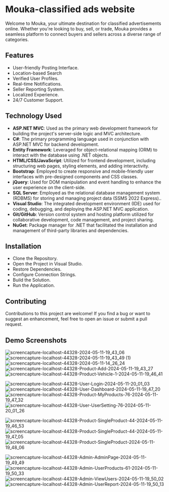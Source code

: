 # Mouka-classified ads website

Welcome to Mouka, your ultimate destination for classified advertisements online. Whether you're looking to buy, sell, or trade, Mouka provides a seamless platform to connect buyers and sellers across a diverse range of categories.

## Features

- User-friendly Posting Interface.
- Location-based Search
- Verified User Profiles.
- Real-time Notifications.
- Seller Reporting System.
- Localized Experience.
- 24/7 Customer Support.
  
## Technology Used

- **ASP.NET MVC**: Used as the primary web development framework for building the project's server-side logic and MVC architecture.
- **C#**: The primary programming language used in conjunction with ASP.NET MVC for backend development.
- **Entity Framework**: Leveraged for object-relational mapping (ORM) to interact with the database using .NET objects.
- **HTML/CSS/JavaScript**: Utilized for frontend development, including structuring web pages, styling elements, and adding interactivity.
- **Bootstrap**: Employed to create responsive and mobile-friendly user interfaces with pre-designed components and CSS classes.
- **jQuery**: Used for DOM manipulation and event handling to enhance the user experience on the client-side.
- **SQL Server**: Employed as the relational database management system (RDBMS) for storing and managing project data (SSMS 2022 Express)..
- **Visual Studio**: The integrated development environment (IDE) used for coding, debugging, and deploying the ASP.NET MVC application.
- **Git/GitHub**: Version control system and hosting platform utilized for collaborative development, code management, and project sharing.
- **NuGet**: Package manager for .NET that facilitated the installation and management of third-party libraries and dependencies.

  
## Installation

- Clone the Repository.
- Open the Project in Visual Studio.
- Restore Dependencies.
- Configure Connection Strings.
- Build the Solution.
- Run the Application.


## Contributing

Contributions to this project are welcome! If you find a bug or want to suggest an enhancement, feel free to open an issue or submit a pull request.

## Demo Screenshots

![screencapture-localhost-44328-2024-05-11-19_43_06](https://github.com/Al-Mahamud/Mouka/assets/76553740/d4c4f1aa-5cf0-48bc-8540-6c73326a8d81)
![screencapture-localhost-44328-2024-05-11-19_43_49 (1)](https://github.com/Al-Mahamud/Mouka/assets/76553740/11432e5c-9f86-4fc0-9ed2-062d93d92c2c)
![screencapture-localhost-44328-2024-05-11-14_26_24](https://github.com/Al-Mahamud/Mouka/assets/76553740/4bf627a7-447f-45a5-b1c1-434329b32a06)
![screencapture-localhost-44328-Product-Add-2024-05-11-19_43_27](https://github.com/Al-Mahamud/Mouka/assets/76553740/25e845ca-d887-4301-b99e-8e755e954155)
![screencapture-localhost-44328-Product-Vehicle-1-2024-05-11-19_46_41](https://github.com/Al-Mahamud/Mouka/assets/76553740/125519a2-760c-4521-a8c3-9a975b40b8da)

![screencapture-localhost-44328-User-Login-2024-05-11-20_01_03](https://github.com/Al-Mahamud/Mouka/assets/76553740/97f3f937-568b-46d5-a0a5-2287f5e74e5e)
![screencapture-localhost-44328-User-Dashboard-2024-05-11-19_47_20](https://github.com/Al-Mahamud/Mouka/assets/76553740/b14f784f-fff4-4ba5-9664-a98704e32861)
![screencapture-localhost-44328-Product-MyProducts-76-2024-05-11-19_47_32](https://github.com/Al-Mahamud/Mouka/assets/76553740/6d7ddb6c-7764-4333-bf4b-68d728c969a9)
![screencapture-localhost-44328-User-UserSetting-76-2024-05-11-20_01_26](https://github.com/Al-Mahamud/Mouka/assets/76553740/540daa74-8434-4867-abe8-d57ebf1f6746)


![screencapture-localhost-44328-Product-SingleProduct-44-2024-05-11-19_46_53](https://github.com/Al-Mahamud/Mouka/assets/76553740/bb13dceb-e9a3-49f9-bedf-af6c455ed909)
![screencapture-localhost-44328-Product-SingleProduct-44-2024-05-11-19_47_05](https://github.com/Al-Mahamud/Mouka/assets/76553740/e244384f-2ef3-45d5-8237-e6a2adb33a60)
![screencapture-localhost-44328-Product-SingleProduct-2024-05-11-19_48_06](https://github.com/Al-Mahamud/Mouka/assets/76553740/1de2ee63-b46c-470c-be27-573fd2b6c7a2)

![screencapture-localhost-44328-Admin-AdminPage-2024-05-11-19_49_49](https://github.com/Al-Mahamud/Mouka/assets/76553740/96221a6f-1512-424f-9bbc-a2778bc7dfde)
![screencapture-localhost-44328-Admin-UserProducts-61-2024-05-11-19_50_33](https://github.com/Al-Mahamud/Mouka/assets/76553740/15f496c9-dc7e-4a9b-9c9d-de8c330ea8cb)
![screencapture-localhost-44328-Admin-ViewUsers-2024-05-11-19_50_02](https://github.com/Al-Mahamud/Mouka/assets/76553740/b85903c2-5341-4526-bdb0-04be711d3ecc)
![screencapture-localhost-44328-Admin-UserReport-2024-05-11-19_50_13](https://github.com/Al-Mahamud/Mouka/assets/76553740/6536d6b8-c766-4fdb-9884-26f4f696fd88)







